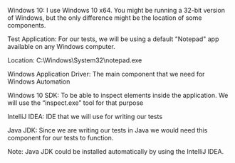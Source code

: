 Windows 10: I use Windows 10 x64. You might be running a 32-bit version of Windows, but the only difference might be the location of some components. 

Test Application: For our tests, we will be using a default "Notepad" app available on any Windows computer. 

Location: C:\Windows\System32\notepad.exe

Windows Application Driver: The main component that we need for Windows Automation

Windows 10 SDK: To be able to inspect elements inside the application. We will use the “inspect.exe” tool for that purpose

IntelliJ IDEA: IDE that we will use for writing our tests

Java JDK: Since we are writing our tests in Java we would need this component for our tests to function.
 
Note: Java JDK could be installed automatically by using the IntelliJ IDEA.